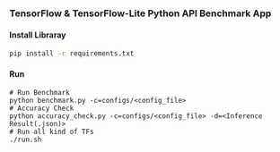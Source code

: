 ### TensorFlow & TensorFlow-Lite Python API Benchmark App
#### Install Libraray
```bash
pip install -r requirements.txt
```
#### Run
```console
# Run Benchmark
python benchmark.py -c=configs/<config_file>
# Accuracy Check
python accuracy_check.py -c=configs/<config_file> -d=<Inference Result(.json)>
# Run all kind of TFs
./run.sh
```

